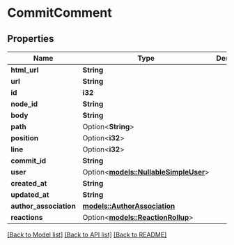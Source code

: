 # CommitComment

## Properties

Name | Type | Description | Notes
------------ | ------------- | ------------- | -------------
**html_url** | **String** |  | 
**url** | **String** |  | 
**id** | **i32** |  | 
**node_id** | **String** |  | 
**body** | **String** |  | 
**path** | Option<**String**> |  | 
**position** | Option<**i32**> |  | 
**line** | Option<**i32**> |  | 
**commit_id** | **String** |  | 
**user** | Option<[**models::NullableSimpleUser**](nullable-simple-user.md)> |  | 
**created_at** | **String** |  | 
**updated_at** | **String** |  | 
**author_association** | [**models::AuthorAssociation**](author-association.md) |  | 
**reactions** | Option<[**models::ReactionRollup**](reaction-rollup.md)> |  | [optional]

[[Back to Model list]](../README.md#documentation-for-models) [[Back to API list]](../README.md#documentation-for-api-endpoints) [[Back to README]](../README.md)


